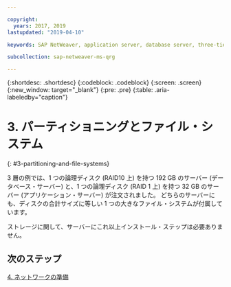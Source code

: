 ```yaml
---

copyright:
  years: 2017, 2019
lastupdated: "2019-04-10"

keywords: SAP NetWeaver, application server, database server, three-tier

subcollection: sap-netweaver-ms-qrg

---
```


{:shortdesc: .shortdesc}
{:codeblock: .codeblock}
{:screen: .screen}
{:new_window: target="_blank"}
{:pre: .pre}
{:table: .aria-labeledby="caption"}

# 3. パーティショニングとファイル・システム
{: #3-partitioning-and-file-systems}

3 層の例では、1 つの論理ディスク (RAID10 上) を持つ 192 GB のサーバー (データベース・サーバー) と、1 つの論理ディスク (RAID 1 上) を持つ 32 GB のサーバー (アプリケーション・サーバー) が注文されました。 どちらのサーバーにも、ディスクの合計サイズに等しい 1 つの大きなファイル・システムが付属しています。

ストレージに関して、サーバーにこれ以上インストール・ステップは必要ありません。

## 次のステップ

[4. ネットワークの準備](/docs/infrastructure/sap-netweaver-ms-qrg?topic=sap-netweaver-ms-qrg-network)
